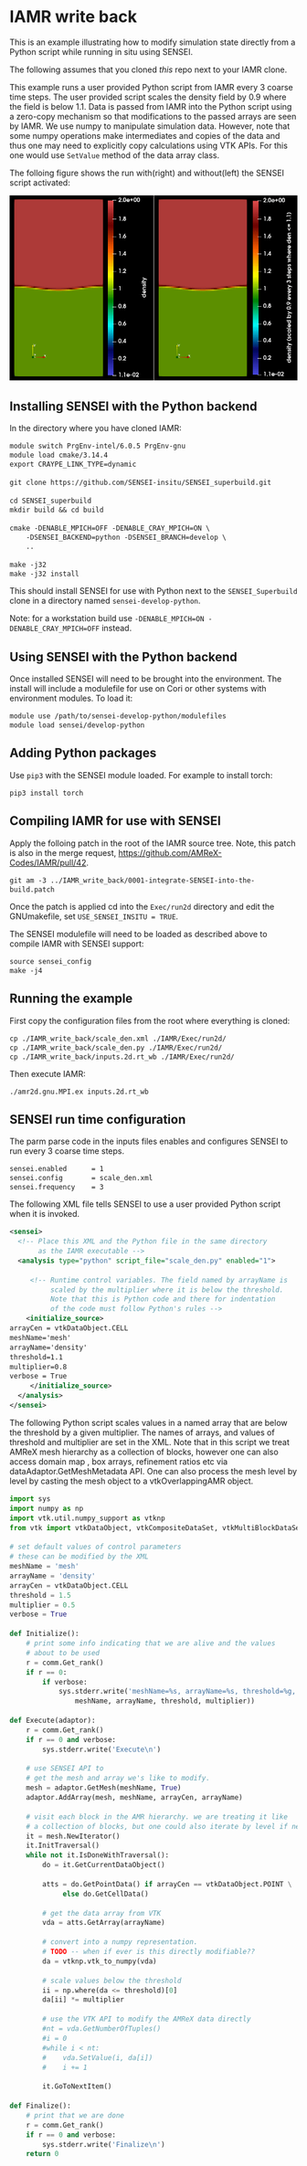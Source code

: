 # IAMR write back
This is an example illustrating how to modify simulation state directly
from a Python script while running in situ using SENSEI.

The following assumes that you cloned *this* repo next to your IAMR clone.

This example runs a user provided Python script from IAMR every 3 coarse time
steps.  The user provided script scales the density field by 0.9 where the
field is below 1.1. Data is passed from IAMR into the Python script using a
zero-copy mechanism so that modifications to the passed arrays are seen by
IAMR. We use numpy to manipulate simulation data. However, note that some numpy
operations make intermediates and copies of the data and thus one may need to
explicitly copy calculations using VTK APIs. For this one would use `SetValue`
method of the data array class.

The folloing figure shows the run with(right) and without(left) the SENSEI
script activated:

![Normal vs Write Back](sensei_scaled_den.gif)

## Installing SENSEI with the Python backend
In the directory where you have cloned IAMR:
```
module switch PrgEnv-intel/6.0.5 PrgEnv-gnu
module load cmake/3.14.4
export CRAYPE_LINK_TYPE=dynamic

git clone https://github.com/SENSEI-insitu/SENSEI_superbuild.git

cd SENSEI_superbuild
mkdir build && cd build

cmake -DENABLE_MPICH=OFF -DENABLE_CRAY_MPICH=ON \
    -DSENSEI_BACKEND=python -DSENSEI_BRANCH=develop \
    ..

make -j32
make -j32 install
```
This should install SENSEI for use with Python next to
the `SENSEI_Superbuild` clone in a directory named `sensei-develop-python`.

Note: for a workstation build use `-DENABLE_MPICH=ON -DENABLE_CRAY_MPICH=OFF`
instead.


## Using SENSEI with the Python backend
Once installed SENSEI will need to be brought into the environment.
The install will include a modulefile for use on Cori or other systems
with environment modules. To load it:
```
module use /path/to/sensei-develop-python/modulefiles
module load sensei/develop-python
```

## Adding Python packages
Use `pip3` with the SENSEI module loaded. For example to install torch:
```
pip3 install torch
```

## Compiling IAMR for use with SENSEI
Apply the folloing patch in the root of the IAMR source tree. Note, this patch
is also in the merge request, https://github.com/AMReX-Codes/IAMR/pull/42.

```
git am -3 ../IAMR_write_back/0001-integrate-SENSEI-into-the-build.patch
```

Once the patch is applied cd into the `Exec/run2d` directory and edit the GNUmakefile,
set `USE_SENSEI_INSITU = TRUE`.

The SENSEI modulefile will need to be loaded as described above to compile IAMR
with SENSEI support:

```
source sensei_config
make -j4
```

## Running the example
First copy the configuration files from the root where everything is cloned:
```
cp ./IAMR_write_back/scale_den.xml ./IAMR/Exec/run2d/
cp ./IAMR_write_back/scale_den.py ./IAMR/Exec/run2d/
cp ./IAMR_write_back/inputs.2d.rt_wb ./IAMR/Exec/run2d/
```
Then execute IAMR:
```
./amr2d.gnu.MPI.ex inputs.2d.rt_wb
```

## SENSEI run time configuration
The parm parse code in the inputs files enables and configures SENSEI
to run every 3 coarse time steps.
```
sensei.enabled      = 1
sensei.config       = scale_den.xml
sensei.frequency    = 3
```

The following XML file tells SENSEI to use a user provided  Python script when it
is invoked.
```xml
<sensei>
  <!-- Place this XML and the Python file in the same directory
       as the IAMR executable -->
  <analysis type="python" script_file="scale_den.py" enabled="1">

     <!-- Runtime control variables. The field named by arrayName is
          scaled by the multiplier where it is below the threshold.
          Note that this is Python code and there for indentation
          of the code must follow Python's rules -->
    <initialize_source>
arrayCen = vtkDataObject.CELL
meshName='mesh'
arrayName='density'
threshold=1.1
multiplier=0.8
verbose = True
     </initialize_source>
  </analysis>
</sensei>
```

The following Python script scales values in a named array  that are below the
threshold by a given multiplier. The names of arrays, and values of threshold
and multiplier are set in the XML. Note that in this script we treat AMReX mesh
hierarchy as a collection of blocks, however one can also access domain map ,
box arrays, refinement ratios etc via dataAdaptor.GetMeshMetadata API. One can
also process the mesh level by level by casting the mesh object to a
vtkOverlappingAMR object.
```Python
import sys
import numpy as np
import vtk.util.numpy_support as vtknp
from vtk import vtkDataObject, vtkCompositeDataSet, vtkMultiBlockDataSet

# set default values of control parameters
# these can be modified by the XML
meshName = 'mesh'
arrayName = 'density'
arrayCen = vtkDataObject.CELL
threshold = 1.5
multiplier = 0.5
verbose = True

def Initialize():
    # print some info indicating that we are alive and the values
    # about to be used
    r = comm.Get_rank()
    if r == 0:
        if verbose:
            sys.stderr.write('meshName=%s, arrayName=%s, threshold=%g, multiplier=%g\n'%( \
                meshName, arrayName, threshold, multiplier))

def Execute(adaptor):
    r = comm.Get_rank()
    if r == 0 and verbose:
        sys.stderr.write('Execute\n')

    # use SENSEI API to
    # get the mesh and array we's like to modify.
    mesh = adaptor.GetMesh(meshName, True)
    adaptor.AddArray(mesh, meshName, arrayCen, arrayName)

    # visit each block in the AMR hierarchy. we are treating it like
    # a collection of blocks, but one could also iterate by level if needed
    it = mesh.NewIterator()
    it.InitTraversal()
    while not it.IsDoneWithTraversal():
        do = it.GetCurrentDataObject()

        atts = do.GetPointData() if arrayCen == vtkDataObject.POINT \
             else do.GetCellData()

        # get the data array from VTK
        vda = atts.GetArray(arrayName)

        # convert into a numpy representation.
        # TODO -- when if ever is this directly modifiable??
        da = vtknp.vtk_to_numpy(vda)

        # scale values below the threshold
        ii = np.where(da <= threshold)[0]
        da[ii] *= multiplier

        # use the VTK API to modify the AMReX data directly
        #nt = vda.GetNumberOfTuples()
        #i = 0
        #while i < nt:
        #    vda.SetValue(i, da[i])
        #    i += 1

        it.GoToNextItem()

def Finalize():
    # print that we are done
    r = comm.Get_rank()
    if r == 0 and verbose:
        sys.stderr.write('Finalize\n')
    return 0
```
